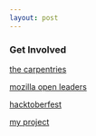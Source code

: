 ```yaml
---
layout: post
---
```


### Get Involved

[the carpentries](https://carpentries.org/)

[mozilla open leaders](https://mozilla.github.io/open-leadership-training-series/)

[hacktoberfest](toberfest.digitalocean.com/#resources)

[my project](https://github.com/brownsarahm/python-data-project)
